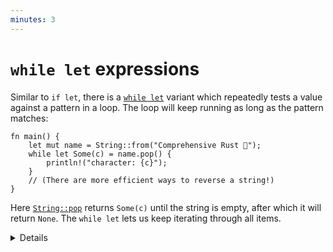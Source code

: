 ```yaml
---
minutes: 3
---
```


# `while let` expressions

Similar to `if let`, there is a
[`while let`](https://doc.rust-lang.org/reference/expressions/loop-expr.html#predicate-pattern-loops)
variant which repeatedly tests a value against a pattern in a loop.
The loop will keep running as long as the pattern matches:

```rust,editable
fn main() {
    let mut name = String::from("Comprehensive Rust 🦀");
    while let Some(c) = name.pop() {
        println!("character: {c}");
    }
    // (There are more efficient ways to reverse a string!)
}
```

Here
[`String::pop`](https://doc.rust-lang.org/stable/std/string/struct.String.html#method.pop)
returns `Some(c)` until the string is empty, after which it will return `None`.
The `while let` lets us keep iterating through all items.

<details>

- You could rewrite the `while let` loop as an infinite loop with an if
  statement that breaks when there is no value to unwrap for `name.pop()`. The
  `while let` provides syntactic sugar for the above scenario.

```rust
fn main() {
    let mut name = String::from("Comprehensive Rust 🦀");
    loop {
        let Some(c) = name.pop() else {
            break;
        };
        println!("character: {c}");
    }
}
```

</details>
